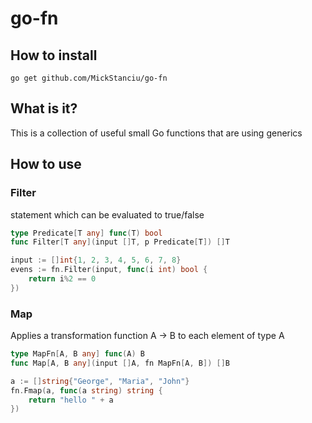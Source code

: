 # go-fn

## How to install
`go get github.com/MickStanciu/go-fn`

## What is it?
This is a collection of useful small Go functions that are using generics

## How to use
### Filter
statement which can be evaluated to true/false
```go
type Predicate[T any] func(T) bool
func Filter[T any](input []T, p Predicate[T]) []T
```

```go
input := []int{1, 2, 3, 4, 5, 6, 7, 8}
evens := fn.Filter(input, func(i int) bool {
    return i%2 == 0
})
```

### Map
Applies a transformation function A -> B to each element of type A
```go
type MapFn[A, B any] func(A) B
func Map[A, B any](input []A, fn MapFn[A, B]) []B
```

```go
a := []string{"George", "Maria", "John"}
fn.Fmap(a, func(a string) string {
    return "hello " + a 
})
```



